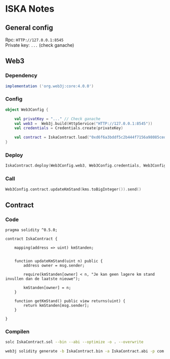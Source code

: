 # ISKA Notes

## General config

Rpc: `HTTP://127.0.0.1:8545`\
Private key: `...` (check ganache)

## Web3

### Dependency

```groovy
implementation ('org.web3j:core:4.0.0')
```

### Config

```kotlin
object Web3Config {

    val privatKey = "..." // Check ganache
    val web3 =  Web3j.build(HttpService("HTTP://127.0.0.1:8545"))
    val credentials = Credentials.create(privateKey)

    val contract = IskaContract.load("0xd6f6a3bddf5c2b444f7156a98085ceddfb0df261", web3, credentials, DefaultGasProvider())
}
```

### Deploy

```kotlin
IskaContract.deploy(Web3Config.web3, Web3Config.credentials, Web3Config.gasProvider)
```

### Call

```kotlin
Web3Config.contract.updateKmStand(kms.toBigInteger()).send()
```

## Contract

### Code

```sol
pragma solidity ^0.5.0;

contract IskaContract {

    mapping(address => uint) kmStanden;


    function updateKmStand(uint n) public {
        address owner = msg.sender;

        require(kmStanden[owner] < n, "Je kan geen lagere km stand invullen dan de laatste nieuwe");

        kmStanden[owner] = n;
    }

    function getKmStand() public view returns(uint) {
        return kmStanden[msg.sender];
    }

}
```

### Compilen

```bash
solc IskaContract.sol --bin --abi --optimize -o . --overwrite
```

```bash
web3j solidity generate -b IskaContract.bin -a IskaContract.abi -p com.infosupport.iskademo -o ../src/main/java
```
